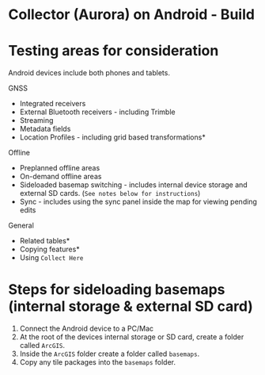 # Collector (Aurora) on Android - Build ####

# Testing areas for consideration

Android devices include both phones and tablets.

GNSS
- Integrated receivers
- External Bluetooth receivers - including Trimble 
- Streaming
- Metadata fields
- Location Profiles - including grid based transformations*

Offline
- Preplanned offline areas
- On-demand offline areas
- Sideloaded basemap switching - includes internal device storage and external SD cards. (`See notes below for instructions`)
- Sync - includes using the sync panel inside the map for viewing pending edits

General
- Related tables*
- Copying features*
- Using `Collect Here`

# Steps for sideloading basemaps (internal storage & external SD card)
1. Connect the Android device to a PC/Mac
2. At the root of the devices internal storage or SD card, create a folder called `ArcGIS`.
3. Inside the `ArcGIS` folder create a folder called `basemaps`.
4. Copy any tile packages into the `basemaps` folder. 

